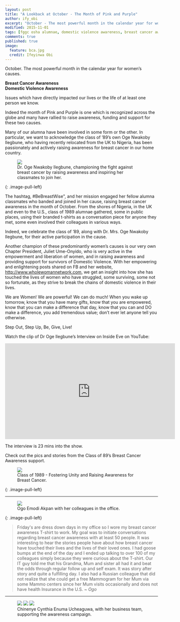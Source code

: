 ```yaml
---
layout: post
title: "A Lookback at October - The Month of Pink and Purple"
author: ify_obi
excerpt: "October - The most powerful month in the calendar year for women’s causes. Read about how our alumnae have been engaged in raising awareness for both Domestic Violence and Breast Cancer."
modified: 2015-11-01
tags: [fggc osha alumnae, domestic violence awareness, breast cancer awareness, class of 89]
comments: true
published: true
image:
  feature: bca.jpg
  credit: Ifeyinwa Obi 
---
```


October. The most powerful month in the calendar year for women’s causes. 

**Breast Cancer Awareness**
<br>
**Domestic Violence Awareness**

Issues which have directly impacted our lives or the life of at least one person we know.

Indeed the month of Pink and Purple is one which is recognized across the globe and many have rallied to raise awareness, funding and support for these two causes.

Many of our alumna have been involved in some form or the other. In particular, we want to acknowledge the class of ’89’s own Oge Nwakoby Ilegbune, who having recently relocated from the UK to Nigeria, has been passionately and actively raising awareness for breast cancer in our home country.
<figure>
<a href="{{ site.url }}/images/bca/oge.jpg"><img src="{{ site.url }}/images/bca/oge.jpg"></a>
<figcaption>Dr. Oge Nwakoby Ilegbune, championing the fight against breast cancer by raising awareness and inspiring her classmates to join her.</figcaption>
</figure>
{: .image-pull-left}

The hashtag, #BeBreastWise", and her mission engaged her fellow alumna classmates who banded and joined in her cause, raising breast cancer awareness in the month of October. From the shores of Nigeria, in the UK and even to the U.S., class of 1989 alumnae gathered, some in public places, using their branded t-shirts as a conversation piece for anyone they met, some even involved their colleagues in various ways.

Indeed, we celebrate the class of ’89, along with Dr. Mrs. Oge Nwakoby Ilegbune, for their active participation in the cause.

Another champion of these predominantly women’s causes is our very own Chapter President, Juliet Ume-Onyido, who is very active in the empowerment and liberation of women, and in raising awareness and providing support for survivors of Domestic Violence. With her empowering and enlightening posts shared on FB and her website, http://www.wholewomannetwork.com, we get an insight into how she has touched the lives of women who have struggled, some surviving, some not so fortunate, as they strive to break the chains of domestic violence in their lives.

We are Women! We are powerful! We can do much! When you wake up tomorrow, know that you have many gifts, know that you are empowered, know that you can make a difference that day, know that you can and DO make a difference, you add tremendous value; don’t ever let anyone tell you otherwise.

Step Out, Step Up, Be, Give, Live!

Watch the clip of Dr Oge Ilegbune’s Interview on Inside Eve on YouTube:

<iframe width="560" height="315" src="https://www.youtube.com/watch?v=jBF288cjO4I" frameborder="0">  </iframe>

The interview is 23 mins into the show.

Check out the pics and stories from the Class of 89’s Breast Cancer Awareness support.
<figure>
<a href="{{ site.url }}/images/bca/c89bca.jpg"><img src="{{ site.url }}/images/bca/c89bca.jpg"></a>
<figcaption>Class of 1989 - Fostering Unity and Raising Awareness for Breast Cancer.</figcaption>
</figure>
{: .image-pull-left}

---

<figure>
<a href="{{ site.url }}/images/bca/ogoandcolleagues.jpg"><img src="{{ site.url }}/images/bca/ogoandcolleagues.jpg"></a>
<figcaption>Ogo Emodi Akpan with her colleagues in the office. </figcaption>
</figure>
{: .image-pull-left}

> Friday's are dress down days in my office so I wore my breast cancer awareness T-shirt to work. My goal was to initiate conversations regarding breast cancer awareness with at least 50 people. It was interesting to hear the stories people have about how breast cancer have touched their lives and the lives of their loved ones. I had goose bumps at the end of the day and I ended up talking to over 100 of my colleagues simply because they were curious about the T-shirt. Our IT guy told me that his Grandma, Mum and sister all had it and beat the odds through regular follow up and self exam. It was story after story and quite a fulfilling day. I also had a Russian colleague that did not realize that she could get a free Mammogram for her Mum via some Mammo centers since her Mum visits occasionally and does not have health Insurance in the U.S. 
~ *Ogo*

---

<figure class="third">
	<a href="{{ site.url }}/images/bca/ogeandnenye.jpg"><img src="{{ site.url }}/images/bca/ogeandnenye.jpg"></a>
	<a href="{{ site.url }}/images/bca/ogeandnenyeteam1.jpg"><img src="{{ site.url }}/images/bca/ogeandnenyeteam1.jpg"></a>
	<a href="{{ site.url }}/images/bca/nenyegrp.jpg"><img src="{{ site.url }}/images/bca/nenyegrp.jpg"></a>
	<figcaption>Chinenye Cynthia Enuma Ucheaguwa, with her business team, supporting the awareness campaign.</figcaption>
</figure>



